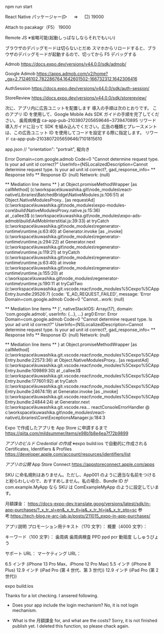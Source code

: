 npm run start

React Native パッケージャー(▷ 　 ⇒ 　 □)
19000

Attach to pacakagr（F5）
19000

Remote JS
※省略可能(起動しっぱなしならそれでもいい)

ブラウザのデバッグモードは切らないとだめ
スマホからリロードすると、ブラウザのデバッグモードが起動するので、切ってから F5 デバッグする

Admob
https://docs.expo.dev/versions/v44.0.0/sdk/admob/

Google Admob
https://apps.admob.com/v2/home?_ga=2.71246102.782286764.1642601502-166732312.1642306416
    
AuthSession
https://docs.expo.dev/versions/v44.0.0/sdk/auth-session/

StoreReview
https://docs.expo.dev/versions/v44.0.0/sdk/storereview/

次に、アプリ内に広告ユニットを配置します
導入の手順は次のとおりです。
このアプリ ID を使用して、Google Mobile Ads SDK ガイドの手順を完了してください。
歯周病検査 ca-app-pub-2103807205659646~3739470895
リワード導入ガイドに沿って SDK を組み込んでください。広告の種類とプレースメントは、この広告ユニット ID を使用してコードを設定する際に指定します。
リワード ca-app-pub-2103807205659646/7101815610

app.json
// "orientation": "portrait", 縦向き

Error Domain=com.google.admob Code=0 "Cannot determine request type. Is your ad unit id correct?" UserInfo={NSLocalizedDescription=Cannot determine request type. Is your ad unit id correct?, gad_response_info= ** Response Info **
Response ID: (null)
Network: (null)

** Mediation line items **
}
at Object.promiseMethodWrapper [as callMethod] (c:\workspace\kuwashika.git\node_modules\react-native\Libraries\BatchedBridge\NativeModules.js:106:51)
at Object.NativeModulesProxy.<computed>.<computed> [as requestAd] (c:\workspace\kuwashika.git\node_modules\expo-modules-core\build\NativeModulesProxy.native.js:15:36)     
at \_callee3$ (c:\workspace\kuwashika.git\node_modules\expo-ads-admob\build\AdMobInterstitial.js:39:33)
at tryCatch (c:\workspace\kuwashika.git\node_modules\regenerator-runtime\runtime.js:63:40)
at Generator.invoke [as _invoke] (c:\workspace\kuwashika.git\node_modules\regenerator-runtime\runtime.js:294:22)
at Generator.next (c:\workspace\kuwashika.git\node_modules\regenerator-runtime\runtime.js:119:21)
at tryCatch (c:\workspace\kuwashika.git\node_modules\regenerator-runtime\runtime.js:63:40)
at invoke (c:\workspace\kuwashika.git\node_modules\regenerator-runtime\runtime.js:155:20)
at c:\workspace\kuwashika.git\node_modules\regenerator-runtime\runtime.js:190:11
at tryCallTwo (c:\workspace\kuwashika.git\.vscode\.react\node_modules%5Cexpo%5CAppEntry.bundle:29526:7) {code: 'E_AD_REQUEST_FAILED', message: 'Error Domain=com.google.admob Code=0 "Cannot…work: (null)

** Mediation line items **
}', nativeStackIOS: Array(17), domain: 'com.google.admob', userInfo: {…}, …}
arg0:Error: Error Domain=com.google.admob Code=0 "Cannot determine request type. Is your ad unit id correct?" UserInfo={NSLocalizedDescription=Cannot determine request type. Is your ad unit id correct?, gad_response_info= ** Response Info **
Response ID: (null)
Network: (null)

** Mediation line items **
}
at Object.promiseMethodWrapper [as callMethod] (c:\workspace\kuwashika.git\.vscode\.react\node_modules%5Cexpo%5CAppEntry.bundle:22573:36)
at Object.NativeModulesProxy.<computed>.<computed> [as requestAd] (c:\workspace\kuwashika.git\.vscode\.react\node_modules%5Cexpo%5CAppEntry.bundle:109869:30)
at \_callee3$ (c:\workspace\kuwashika.git\.vscode\.react\node_modules%5Cexpo%5CAppEntry.bundle:177601:92)
at tryCatch (c:\workspace\kuwashika.git\.vscode\.react\node_modules%5Cexpo%5CAppEntry.bundle:24674:19)
at Generator.invoke [as _invoke] (c:\workspace\kuwashika.git\.vscode\.react\node_modules%5Cexpo%5CAppEntry.bundle:24844:24)
at Generator.next (c:\workspace\kuwashika.git\.vscode\.rea...
reactConsoleErrorHandler @ c:\workspace\kuwashika.git\node_modules\react-native\Libraries\Core\ExceptionsManager.js:184:3

Expo で作成したアプリを App Store に申請するまで
https://qiita.com/mildsummer/items/e98b1b8e4ea7f72b9899

_アプリのビルド Credential の作成_
※expo build:ios で自動的に作成される
Certificates, Identifiers & Profiles
https://developer.apple.com/account/resources/identifiers/list

_アプリの公開_
App Store Connect
https://appstoreconnect.apple.com/apps

SKU に命名規則はありません。ただし、App001 のように適当な名前をつけると紛らわしいので、おすすめしません。私の場合、Bundle ID が com.example.MyApp なら SKU は ComExampleMyApp のように設定しています。

月額課金：
https://docs-expo-dev.translate.goog/versions/latest/sdk/in-app-purchases/?_x_tr_sl=en&_x_tr_tl=ja&_x_tr_hl=ja&_x_tr_pto=sc
参考:https://tech-blog.re-arc-lab.jp/posts/211015_expo-in-app-purchases/

アプリ説明
プロモーション用テキスト（170 文字）：
概要（4000 文字）：

キーワード（100 文字）：
歯周病 歯周病検査 PPD ppd pcr 動揺度 ししゅうびょう

サポート URL：
マーケティング URL：




6.5 インチ (iPhone 13 Pro Max、iPhone 12 Pro Max)
5.5 インチ (iPhone 8 Plus)
12.9 インチ (iPad Pro (第 4 世代、第 3 世代))
12.9 インチ (iPad Pro (第 2 世代))

expo build:ios


Thanks for a lot checking.
I ansered following.

- Does your app include the login mechanism?
No, it is not login mechanism.

- What is the 月額課金 for, and what are the costs?
Sorry, it is not finished publish yet.
I deleted this function, so please chack again.